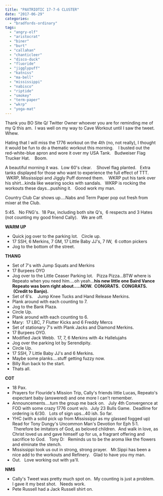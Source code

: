 ```yaml
---
title: "PAXTRIOTIC 17-7-6 CLUSTER"
date: "2017-06-29"
categories: 
  - "bradfords-ordinary"
tags: 
  - "angry-elf"
  - "aristocrat"
  - "biner"
  - "burt"
  - "callahan"
  - "chanticleer"
  - "disco-duck"
  - "fluoride"
  - "jigglypuff"
  - "katniss"
  - "ma-bell"
  - "mississippi"
  - "nabisco"
  - "riptide"
  - "smokey"
  - "term-paper"
  - "wkrp"
  - "yoga-mat"
---
```


Thank you BO Site Q/ Twitter Owner whoever you are for reminding me of my Q this am.  I was well on my way to Cave Workout until I saw the tweet.   Whew.

Hating that I will miss the 1776 workout on the 4th (no, not really), I thought it would be fun to do a thematic workout this morning.    I busted out the red-white-blue apron and wore it over my USA Tank.   Budweiser Flag Trucker Hat.    Boom.

A beautiful morning it was.  Low 60's clear.    Shovel flag planted.   Extra tanks displayed for those who want to experience the full effect of TTT.  WKRP, Mississippi and Jiggly Puff donned them.    WKRP put his tank over his shirt...kinda like wearing socks with sandals.   WKRP is rocking the workouts these days...pushing it.   Good work my man.

Country Club Car shows up....Nabs and Term Paper pop out fresh from mixer at the Club.

5:45.   No FNG's.  18 Pax, including both site Q's,  6 respects and 3 Hates (not counting my good friend Cally).   We are off.

**WARM UP**

- Quick jog over to the parking lot.   Circle up.
- 17 SSH, 6 Merkins, 7 GM, 17 Little Baby JJ's, 7 IW,  6 cotton pickers
- Jog to the bottom of the street.

**THANG**

- Set of 7's with Jump Squats and Merkins
- 17 Burpees OYO
- Jog over to the Little Ceaser Parking lot.   Pizza Pizza...BTW where is Repeato when you need him....oh yeah...**his new little one Baird Vance Repeato was born right about.....NOW.  CONGRATS.  CONGRATS.  (Credit to Banjo).** 
- Set of 6's.    Jump Knee Tucks and Hand Release Merkins.
- Plank around with each counting to 7.
- Jog to the Bank Plaza.
- Circle Up.
- Plank around with each counting to 6.
- Mary:  17 LBC, 7 Flutter Kicks and 6 Freddy Mercs
- Set of stationary 7's with Plank Jacks and Diamond Merkins.
- 17 Burpees OYO.
- Modified Jack Webb.  17, 7, 6 Merkins with 4x Hallelujahs
- Jog over the parking lot by Serendipity.
- Circle Up.
- 17 SSH, 7 Little Baby JJ's and 6 Merkins.
- Maybe some planks....stuff getting fuzzy now.
- Billy Run back to the start.
- Thats all.

**COT**

- 18 Pax.
- Prayers for Flouride's Mission Trip, Cally's friends little Lucas, Repeato's expectant baby (answered) and one more I can't remember.
- Announcements....turn the group me back on.   July 4th Convergence at FOD with some crazy 1776 count w/o.  July 23 Bulls Game.  Deadline for ordering is 6/30.   Lots of sign ups...40 ish. So far.
- YHC (with a solid pick up from Mississippi as my glassed fogged up) Read for Tony Dungy's Uncommon Man's Devotion for Eph 5:1.  Therefore be imitators of God, as beloved children.  And walk in love, as Christ loved us and gave himself up for us, a fragrant offering and sacrifice to God.   Tony D:   Reminds us to be the aroma like the flowers and elminate the stench.
- Mississippi took us out in strong, strong prayer.   Mr.Sippi has been a nice add to the workouts and Refinery.   Glad to have you my man.
- Out.   Love working out with ya'll.

**NMS**

- Cally's Tweet was pretty much spot on.  My counting is just a problem.   I gave it my best shot.   Needs work.
- Pete Russell had a Jack Russell shirt on.
